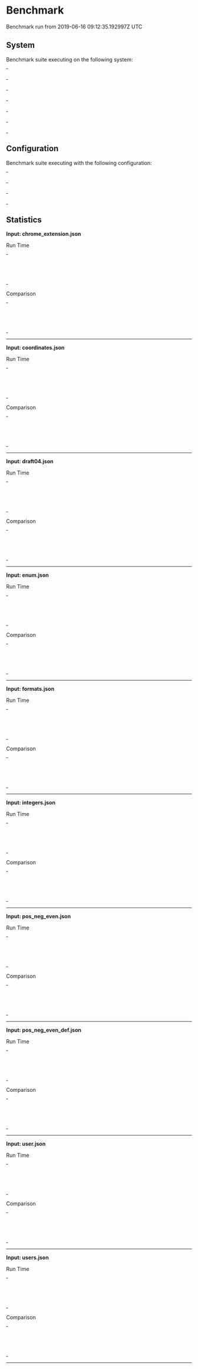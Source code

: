 # Benchmark

Benchmark run from 2019-06-16 09:12:35.192997Z UTC

## System

Benchmark suite executing on the following system:

<table style="width: 1%">
  <tr>
    <th style="width: 1%; white-space: nowrap">Operating System</th>
    <td>macOS</td>
  </tr><tr>
    <th style="white-space: nowrap">CPU Information</th>
    <td style="white-space: nowrap">Intel(R) Core(TM) i7-4770HQ CPU @ 2.20GHz</td>
  </tr><tr>
    <th style="white-space: nowrap">Number of Available Cores</th>
    <td style="white-space: nowrap">8</td>
  </tr><tr>
    <th style="white-space: nowrap">Available Memory</th>
    <td style="white-space: nowrap">16 GB</td>
  </tr><tr>
    <th style="white-space: nowrap">Elixir Version</th>
    <td style="white-space: nowrap">1.8.2</td>
  </tr><tr>
    <th style="white-space: nowrap">Erlang Version</th>
    <td style="white-space: nowrap">22.0</td>
  </tr>
</table>

## Configuration

Benchmark suite executing with the following configuration:

<table style="width: 1%">
  <tr>
    <th style="width: 1%">:time</th>
    <td style="white-space: nowrap">10 s</td>
  </tr><tr>
    <th>:parallel</th>
    <td style="white-space: nowrap">1</td>
  </tr><tr>
    <th>:warmup</th>
    <td style="white-space: nowrap">2 s</td>
  </tr>
</table>

## Statistics



__Input: chrome_extension.json__

Run Time
<table style="width: 1%">
  <tr>
    <th>Name</th>
    <th style="text-align: right">IPS</th>
    <th style="text-align: right">Average</th>
    <th style="text-align: right">Devitation</th>
    <th style="text-align: right">Median</th>
    <th style="text-align: right">99th&nbsp;%</th>
  </tr>
  <tr>
    <td style="white-space: nowrap">JsonXema</td>
    <td style="white-space: nowrap; text-align: right">43.80 K</td>
    <td style="white-space: nowrap; text-align: right">22.83 μs</td>
    <td style="white-space: nowrap; text-align: right">±85.68%</td>
    <td style="white-space: nowrap; text-align: right">21 μs</td>
    <td style="white-space: nowrap; text-align: right">54 μs</td>
  </tr>
  <tr>
    <td style="white-space: nowrap">ExJsonSchema</td>
    <td style="white-space: nowrap; text-align: right">26.11 K</td>
    <td style="white-space: nowrap; text-align: right">38.31 μs</td>
    <td style="white-space: nowrap; text-align: right">±52.00%</td>
    <td style="white-space: nowrap; text-align: right">35 μs</td>
    <td style="white-space: nowrap; text-align: right">178 μs</td>
  </tr>
</table>

Comparison
<table style="width: 1%">
  <tr>
    <th>Name</th>
    <th style="text-align: right">IPS</th>
    <th style="text-align: right">Slower</th>
  <tr>
    <td style="white-space: nowrap">JsonXema</td>
    <td style="white-space: nowrap;text-align: right">43.80 K</td>
    <td>&nbsp;</td>
  </tr>
  <tr>
    <td style="white-space: nowrap">ExJsonSchema</td>
    <td style="white-space: nowrap; text-align: right">26.11 K</td>
    <td style="white-space: nowrap; text-align: right">1.68x</td>
  </tr>
</table>


<hr/>

__Input: coordinates.json__

Run Time
<table style="width: 1%">
  <tr>
    <th>Name</th>
    <th style="text-align: right">IPS</th>
    <th style="text-align: right">Average</th>
    <th style="text-align: right">Devitation</th>
    <th style="text-align: right">Median</th>
    <th style="text-align: right">99th&nbsp;%</th>
  </tr>
  <tr>
    <td style="white-space: nowrap">JsonXema</td>
    <td style="white-space: nowrap; text-align: right">298.23 K</td>
    <td style="white-space: nowrap; text-align: right">3.35 μs</td>
    <td style="white-space: nowrap; text-align: right">±1075.22%</td>
    <td style="white-space: nowrap; text-align: right">3 μs</td>
    <td style="white-space: nowrap; text-align: right">6 μs</td>
  </tr>
  <tr>
    <td style="white-space: nowrap">ExJsonSchema</td>
    <td style="white-space: nowrap; text-align: right">142.22 K</td>
    <td style="white-space: nowrap; text-align: right">7.03 μs</td>
    <td style="white-space: nowrap; text-align: right">±415.71%</td>
    <td style="white-space: nowrap; text-align: right">6 μs</td>
    <td style="white-space: nowrap; text-align: right">16 μs</td>
  </tr>
</table>

Comparison
<table style="width: 1%">
  <tr>
    <th>Name</th>
    <th style="text-align: right">IPS</th>
    <th style="text-align: right">Slower</th>
  <tr>
    <td style="white-space: nowrap">JsonXema</td>
    <td style="white-space: nowrap;text-align: right">298.23 K</td>
    <td>&nbsp;</td>
  </tr>
  <tr>
    <td style="white-space: nowrap">ExJsonSchema</td>
    <td style="white-space: nowrap; text-align: right">142.22 K</td>
    <td style="white-space: nowrap; text-align: right">2.1x</td>
  </tr>
</table>


<hr/>

__Input: draft04.json__

Run Time
<table style="width: 1%">
  <tr>
    <th>Name</th>
    <th style="text-align: right">IPS</th>
    <th style="text-align: right">Average</th>
    <th style="text-align: right">Devitation</th>
    <th style="text-align: right">Median</th>
    <th style="text-align: right">99th&nbsp;%</th>
  </tr>
  <tr>
    <td style="white-space: nowrap">JsonXema</td>
    <td style="white-space: nowrap; text-align: right">2.27 K</td>
    <td style="white-space: nowrap; text-align: right">440.78 μs</td>
    <td style="white-space: nowrap; text-align: right">±16.89%</td>
    <td style="white-space: nowrap; text-align: right">419 μs</td>
    <td style="white-space: nowrap; text-align: right">701.15 μs</td>
  </tr>
  <tr>
    <td style="white-space: nowrap">ExJsonSchema</td>
    <td style="white-space: nowrap; text-align: right">1.47 K</td>
    <td style="white-space: nowrap; text-align: right">681.31 μs</td>
    <td style="white-space: nowrap; text-align: right">±11.97%</td>
    <td style="white-space: nowrap; text-align: right">681 μs</td>
    <td style="white-space: nowrap; text-align: right">949 μs</td>
  </tr>
</table>

Comparison
<table style="width: 1%">
  <tr>
    <th>Name</th>
    <th style="text-align: right">IPS</th>
    <th style="text-align: right">Slower</th>
  <tr>
    <td style="white-space: nowrap">JsonXema</td>
    <td style="white-space: nowrap;text-align: right">2.27 K</td>
    <td>&nbsp;</td>
  </tr>
  <tr>
    <td style="white-space: nowrap">ExJsonSchema</td>
    <td style="white-space: nowrap; text-align: right">1.47 K</td>
    <td style="white-space: nowrap; text-align: right">1.55x</td>
  </tr>
</table>


<hr/>

__Input: enum.json__

Run Time
<table style="width: 1%">
  <tr>
    <th>Name</th>
    <th style="text-align: right">IPS</th>
    <th style="text-align: right">Average</th>
    <th style="text-align: right">Devitation</th>
    <th style="text-align: right">Median</th>
    <th style="text-align: right">99th&nbsp;%</th>
  </tr>
  <tr>
    <td style="white-space: nowrap">JsonXema</td>
    <td style="white-space: nowrap; text-align: right">238.73 K</td>
    <td style="white-space: nowrap; text-align: right">4.19 μs</td>
    <td style="white-space: nowrap; text-align: right">±809.24%</td>
    <td style="white-space: nowrap; text-align: right">4 μs</td>
    <td style="white-space: nowrap; text-align: right">8 μs</td>
  </tr>
  <tr>
    <td style="white-space: nowrap">ExJsonSchema</td>
    <td style="white-space: nowrap; text-align: right">171.88 K</td>
    <td style="white-space: nowrap; text-align: right">5.82 μs</td>
    <td style="white-space: nowrap; text-align: right">±528.21%</td>
    <td style="white-space: nowrap; text-align: right">5 μs</td>
    <td style="white-space: nowrap; text-align: right">14 μs</td>
  </tr>
</table>

Comparison
<table style="width: 1%">
  <tr>
    <th>Name</th>
    <th style="text-align: right">IPS</th>
    <th style="text-align: right">Slower</th>
  <tr>
    <td style="white-space: nowrap">JsonXema</td>
    <td style="white-space: nowrap;text-align: right">238.73 K</td>
    <td>&nbsp;</td>
  </tr>
  <tr>
    <td style="white-space: nowrap">ExJsonSchema</td>
    <td style="white-space: nowrap; text-align: right">171.88 K</td>
    <td style="white-space: nowrap; text-align: right">1.39x</td>
  </tr>
</table>


<hr/>

__Input: formats.json__

Run Time
<table style="width: 1%">
  <tr>
    <th>Name</th>
    <th style="text-align: right">IPS</th>
    <th style="text-align: right">Average</th>
    <th style="text-align: right">Devitation</th>
    <th style="text-align: right">Median</th>
    <th style="text-align: right">99th&nbsp;%</th>
  </tr>
  <tr>
    <td style="white-space: nowrap">ExJsonSchema</td>
    <td style="white-space: nowrap; text-align: right">51.01 K</td>
    <td style="white-space: nowrap; text-align: right">19.60 μs</td>
    <td style="white-space: nowrap; text-align: right">±94.97%</td>
    <td style="white-space: nowrap; text-align: right">18 μs</td>
    <td style="white-space: nowrap; text-align: right">33 μs</td>
  </tr>
  <tr>
    <td style="white-space: nowrap">JsonXema</td>
    <td style="white-space: nowrap; text-align: right">47.55 K</td>
    <td style="white-space: nowrap; text-align: right">21.03 μs</td>
    <td style="white-space: nowrap; text-align: right">±152.48%</td>
    <td style="white-space: nowrap; text-align: right">20 μs</td>
    <td style="white-space: nowrap; text-align: right">34 μs</td>
  </tr>
</table>

Comparison
<table style="width: 1%">
  <tr>
    <th>Name</th>
    <th style="text-align: right">IPS</th>
    <th style="text-align: right">Slower</th>
  <tr>
    <td style="white-space: nowrap">ExJsonSchema</td>
    <td style="white-space: nowrap;text-align: right">51.01 K</td>
    <td>&nbsp;</td>
  </tr>
  <tr>
    <td style="white-space: nowrap">JsonXema</td>
    <td style="white-space: nowrap; text-align: right">47.55 K</td>
    <td style="white-space: nowrap; text-align: right">1.07x</td>
  </tr>
</table>


<hr/>

__Input: integers.json__

Run Time
<table style="width: 1%">
  <tr>
    <th>Name</th>
    <th style="text-align: right">IPS</th>
    <th style="text-align: right">Average</th>
    <th style="text-align: right">Devitation</th>
    <th style="text-align: right">Median</th>
    <th style="text-align: right">99th&nbsp;%</th>
  </tr>
  <tr>
    <td style="white-space: nowrap">JsonXema</td>
    <td style="white-space: nowrap; text-align: right">126.31 K</td>
    <td style="white-space: nowrap; text-align: right">7.92 μs</td>
    <td style="white-space: nowrap; text-align: right">±306.09%</td>
    <td style="white-space: nowrap; text-align: right">8 μs</td>
    <td style="white-space: nowrap; text-align: right">17 μs</td>
  </tr>
  <tr>
    <td style="white-space: nowrap">ExJsonSchema</td>
    <td style="white-space: nowrap; text-align: right">95.27 K</td>
    <td style="white-space: nowrap; text-align: right">10.50 μs</td>
    <td style="white-space: nowrap; text-align: right">±249.10%</td>
    <td style="white-space: nowrap; text-align: right">9 μs</td>
    <td style="white-space: nowrap; text-align: right">20 μs</td>
  </tr>
</table>

Comparison
<table style="width: 1%">
  <tr>
    <th>Name</th>
    <th style="text-align: right">IPS</th>
    <th style="text-align: right">Slower</th>
  <tr>
    <td style="white-space: nowrap">JsonXema</td>
    <td style="white-space: nowrap;text-align: right">126.31 K</td>
    <td>&nbsp;</td>
  </tr>
  <tr>
    <td style="white-space: nowrap">ExJsonSchema</td>
    <td style="white-space: nowrap; text-align: right">95.27 K</td>
    <td style="white-space: nowrap; text-align: right">1.33x</td>
  </tr>
</table>


<hr/>

__Input: pos_neg_even.json__

Run Time
<table style="width: 1%">
  <tr>
    <th>Name</th>
    <th style="text-align: right">IPS</th>
    <th style="text-align: right">Average</th>
    <th style="text-align: right">Devitation</th>
    <th style="text-align: right">Median</th>
    <th style="text-align: right">99th&nbsp;%</th>
  </tr>
  <tr>
    <td style="white-space: nowrap">JsonXema</td>
    <td style="white-space: nowrap; text-align: right">263.09 K</td>
    <td style="white-space: nowrap; text-align: right">3.80 μs</td>
    <td style="white-space: nowrap; text-align: right">±775.17%</td>
    <td style="white-space: nowrap; text-align: right">4 μs</td>
    <td style="white-space: nowrap; text-align: right">5 μs</td>
  </tr>
  <tr>
    <td style="white-space: nowrap">ExJsonSchema</td>
    <td style="white-space: nowrap; text-align: right">158.20 K</td>
    <td style="white-space: nowrap; text-align: right">6.32 μs</td>
    <td style="white-space: nowrap; text-align: right">±487.51%</td>
    <td style="white-space: nowrap; text-align: right">6 μs</td>
    <td style="white-space: nowrap; text-align: right">15 μs</td>
  </tr>
</table>

Comparison
<table style="width: 1%">
  <tr>
    <th>Name</th>
    <th style="text-align: right">IPS</th>
    <th style="text-align: right">Slower</th>
  <tr>
    <td style="white-space: nowrap">JsonXema</td>
    <td style="white-space: nowrap;text-align: right">263.09 K</td>
    <td>&nbsp;</td>
  </tr>
  <tr>
    <td style="white-space: nowrap">ExJsonSchema</td>
    <td style="white-space: nowrap; text-align: right">158.20 K</td>
    <td style="white-space: nowrap; text-align: right">1.66x</td>
  </tr>
</table>


<hr/>

__Input: pos_neg_even_def.json__

Run Time
<table style="width: 1%">
  <tr>
    <th>Name</th>
    <th style="text-align: right">IPS</th>
    <th style="text-align: right">Average</th>
    <th style="text-align: right">Devitation</th>
    <th style="text-align: right">Median</th>
    <th style="text-align: right">99th&nbsp;%</th>
  </tr>
  <tr>
    <td style="white-space: nowrap">JsonXema</td>
    <td style="white-space: nowrap; text-align: right">259.82 K</td>
    <td style="white-space: nowrap; text-align: right">3.85 μs</td>
    <td style="white-space: nowrap; text-align: right">±859.50%</td>
    <td style="white-space: nowrap; text-align: right">4 μs</td>
    <td style="white-space: nowrap; text-align: right">6 μs</td>
  </tr>
  <tr>
    <td style="white-space: nowrap">ExJsonSchema</td>
    <td style="white-space: nowrap; text-align: right">116.16 K</td>
    <td style="white-space: nowrap; text-align: right">8.61 μs</td>
    <td style="white-space: nowrap; text-align: right">±375.21%</td>
    <td style="white-space: nowrap; text-align: right">8 μs</td>
    <td style="white-space: nowrap; text-align: right">18 μs</td>
  </tr>
</table>

Comparison
<table style="width: 1%">
  <tr>
    <th>Name</th>
    <th style="text-align: right">IPS</th>
    <th style="text-align: right">Slower</th>
  <tr>
    <td style="white-space: nowrap">JsonXema</td>
    <td style="white-space: nowrap;text-align: right">259.82 K</td>
    <td>&nbsp;</td>
  </tr>
  <tr>
    <td style="white-space: nowrap">ExJsonSchema</td>
    <td style="white-space: nowrap; text-align: right">116.16 K</td>
    <td style="white-space: nowrap; text-align: right">2.24x</td>
  </tr>
</table>


<hr/>

__Input: user.json__

Run Time
<table style="width: 1%">
  <tr>
    <th>Name</th>
    <th style="text-align: right">IPS</th>
    <th style="text-align: right">Average</th>
    <th style="text-align: right">Devitation</th>
    <th style="text-align: right">Median</th>
    <th style="text-align: right">99th&nbsp;%</th>
  </tr>
  <tr>
    <td style="white-space: nowrap">JsonXema</td>
    <td style="white-space: nowrap; text-align: right">321.49 K</td>
    <td style="white-space: nowrap; text-align: right">3.11 μs</td>
    <td style="white-space: nowrap; text-align: right">±1021.84%</td>
    <td style="white-space: nowrap; text-align: right">3 μs</td>
    <td style="white-space: nowrap; text-align: right">4 μs</td>
  </tr>
  <tr>
    <td style="white-space: nowrap">ExJsonSchema</td>
    <td style="white-space: nowrap; text-align: right">137.27 K</td>
    <td style="white-space: nowrap; text-align: right">7.29 μs</td>
    <td style="white-space: nowrap; text-align: right">±456.99%</td>
    <td style="white-space: nowrap; text-align: right">6 μs</td>
    <td style="white-space: nowrap; text-align: right">17 μs</td>
  </tr>
</table>

Comparison
<table style="width: 1%">
  <tr>
    <th>Name</th>
    <th style="text-align: right">IPS</th>
    <th style="text-align: right">Slower</th>
  <tr>
    <td style="white-space: nowrap">JsonXema</td>
    <td style="white-space: nowrap;text-align: right">321.49 K</td>
    <td>&nbsp;</td>
  </tr>
  <tr>
    <td style="white-space: nowrap">ExJsonSchema</td>
    <td style="white-space: nowrap; text-align: right">137.27 K</td>
    <td style="white-space: nowrap; text-align: right">2.34x</td>
  </tr>
</table>


<hr/>

__Input: users.json__

Run Time
<table style="width: 1%">
  <tr>
    <th>Name</th>
    <th style="text-align: right">IPS</th>
    <th style="text-align: right">Average</th>
    <th style="text-align: right">Devitation</th>
    <th style="text-align: right">Median</th>
    <th style="text-align: right">99th&nbsp;%</th>
  </tr>
  <tr>
    <td style="white-space: nowrap">JsonXema</td>
    <td style="white-space: nowrap; text-align: right">24.87</td>
    <td style="white-space: nowrap; text-align: right">40.21 ms</td>
    <td style="white-space: nowrap; text-align: right">±3.54%</td>
    <td style="white-space: nowrap; text-align: right">39.96 ms</td>
    <td style="white-space: nowrap; text-align: right">47.86 ms</td>
  </tr>
  <tr>
    <td style="white-space: nowrap">ExJsonSchema</td>
    <td style="white-space: nowrap; text-align: right">11.09</td>
    <td style="white-space: nowrap; text-align: right">90.21 ms</td>
    <td style="white-space: nowrap; text-align: right">±3.87%</td>
    <td style="white-space: nowrap; text-align: right">89.18 ms</td>
    <td style="white-space: nowrap; text-align: right">111.05 ms</td>
  </tr>
</table>

Comparison
<table style="width: 1%">
  <tr>
    <th>Name</th>
    <th style="text-align: right">IPS</th>
    <th style="text-align: right">Slower</th>
  <tr>
    <td style="white-space: nowrap">JsonXema</td>
    <td style="white-space: nowrap;text-align: right">24.87</td>
    <td>&nbsp;</td>
  </tr>
  <tr>
    <td style="white-space: nowrap">ExJsonSchema</td>
    <td style="white-space: nowrap; text-align: right">11.09</td>
    <td style="white-space: nowrap; text-align: right">2.24x</td>
  </tr>
</table>


<hr/>

